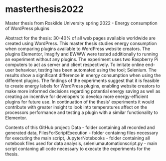 # masterthesis2022
Master thesis from Roskilde University spring 2022 - Energy consumption of WordPress plugins

Abstract for the thesis:
30-40\% of all web pages available worldwide are created using WordPress. This master thesis studies energy consumption when comparing plugins available to WordPress website creators. The plugins Elementor, Imagify and EWWW were tested additionally to running an experiment without any plugins.
The experiment uses two Raspberry Pi computers to act as server and client respectively. To imitate online end-user behaviour, testing has been automated using the tool; Selenium. The results show a significant difference in energy consumption when using the different plugins. The findings of the experiments suggest that it is feasible to create energy labels for WordPress plugins, enabling website creators to make more informed decisions regarding potential energy saving as well as creating an incentive for developers to develop more energy-efficient plugins for future use. In continuation of the thesis' experiments it would contribute with greater insight to look into temperatures affect on the processors performance and testing a plugin with a similar functionality to Elementor.

Contents of this GitHub project: Data - folder containing all recorded and generated data, FilesForScriptExecution - folder containng files necessary for executing the main script, JupyterNotebooks - folder containing all notebook files used for data analysis, seleniumautomationscript.py - main script contaning all code necessary to execute the experiments for the thesis.
